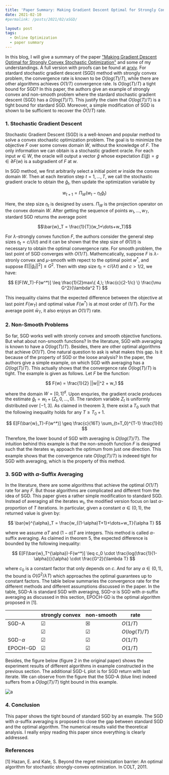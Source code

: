 ```yaml
---
title: 'Paper Summary: Making Gradient Descent Optimal for Strongly Convex Stochastic Optimization'
date: 2021-02-10
#permalink: /posts/2021/02/aSGD/

layout: post
tags:
  - Online Optimization
  - paper summary
---
```

In this blog, I will give a summary of the paper ["Making Gradient Descent Optimal for Strongly Convex Stochastic Optimization"](https://icml.cc/2012/papers/261.pdf) and some of my understandings. A full version with proofs can be found at [arxiv](https://arxiv.org/pdf/1109.5647.pdf). For stardard stochastic gradient descent (SGD) method with strongly convex problem, the convergence rate is known to be $O(log(T)/T)$, while there are other algorithms achieves $O(1/T)$ convergence rate. Is $O(log(T)/T)$ a tight bound for SGD?
In this paper, the authors give an example of strongly convex and non-smooth problem where the stardard stochastic gradient descent (SGD) has a $\Omega(log(T)/T)$. This justify the claim that $O(log(T)/T)$ is a tight bound for stardard SGD. Moreover, a simple modification of SGD is shown to be sufficient to recover the $O(1/T)$ rate. 

### 1. Stochastic Gradient Descent
Stochastic Gradient Descent (SGD) is a well-known and popular method to solve a convex stochastic optimization problem. The goal is to minimize the objective $F$ over some convex domain $W$, without the knowledge of $F$. The only information we can obtain is a stochastic gradient oracle. For each input $w\in W$, the oracle will output a vector $\hat{g}$ whose expectation $E(\hat{g}) = g \in \partial F(w)$ is a subgradient of $F$ at $w$. 

In SGD method, we first arbitrarily select a initial point $w$ inside the convex domain $W$. Then at each iteration step $t=1,\dots,T$, we call the stochastic gradient oracle to obtain the $\hat{g}_t$, then update the optimization variable by 

$$
w_{t+1} = \Pi_{W}(w_t-\eta_t \hat{g}_t)
$$

Here, the step size $\eta_t$ is designed by users. $\Pi_{W}$ is the projection operator on the convex domain $W$. After getting the sequence of points $w_1,\dots,w_T$, stardard SGD returns the average point 

$$\bar{w}_T = \frac{1}{T}(w_1+\dots+w_T)$$

For $\lambda$-strongly convex function $F$, the authors consider the general step sizes $\eta_t = {c}/({\lambda t})$ and it can be shown that the step size of $\Theta(1/t)$ is necessary to obtain the optimal convergence rate.
For smooth problem, the last point of SGD converges with $O(1/T)$. Mathemcatically, suppose $F$ is $\lambda$-stronly convex and $\mu$-smooth with repect to the optimal point $w^*$, and suppose $E[|| \hat{g}_t||^2] \leq G^2$. Then with step size $\eta_t = c/(\lambda t)$ and $c>1/2$, we have:

$$
E[F(W_T)-F(w^*)] \leq \frac{1}{2}max\{ 4,\; \frac{c}{2-1/c} \} \frac{\mu G^2}{\lambda^2 T}
$$

This inequality claims that the expected difference between the objective at last point $F(w_T)$ and optimal value $F(w^*)$ is at most order of $(1/T)$. For the average point $\bar{w}_T$, it also enjoys an $O(1/T)$ rate.

### 2. Non-Smooth Problems

So far, SGD works well with stronly convex and smooth objective functions. But what about non-smooth functions? In the literature, SGD with averaging is known to have a $O(log(T)/T)$. 
Besides, there are other optimal algorithms that achieve $O(1/T)$. One natural question to ask is what makes this gap. Is it because of the property of SGD or the loose analysis? In the paper, the authors give a simple example, on which SGD with averaging has a $\Omega(log(T)/T)$. This actually shows that the convergence rate $O(log(T)/T)$ is tight. The example is given as follows. Let $F$ be the function:

$$
F(w) = \frac{1}{2} ||w||^2 + w_1
$$

where the domain $W=[0,1]^d$. Upon enquries, the gradient oracle produces the estimate $\hat{g}_t = w_t + (Z_t,0,\dots,0)$. The random variable $Z_t$ is uniformly distributed over $[-1,3]$. As claimed in theorem 3, there exist a $T_0$ such that the following inequality holds for any $T \geq T_0 + 1$.

$$
E[F(\bar{w}_T)-F(w^*)] \geq \frac{c}{16T} \sum_{t=T_0}^{T-1} \frac{1}{t}
$$

Therefore, the lower bound of SGD with averaging is $\Omega(log(T)/T)$. The intuition behind this example is that the non-smooth function $F$ is designed such that the iterates $w_t$ appoach the optimum from just one direction. This example shows that the convergence rate $O(log(T)/T)$ is indeeed tight for SGD with averaging, which is the property of this method.

### 3. SGD with $\alpha$-Suffix Averaging

In the literature, there are some algorithms that achieve the optimal $O(1/T)$ rate for any $F$. But those algorithms are complicated and different from the idea of SGD. This paper gives a rather simple modification to standard SGD. Instead of averaging all the iterates $w_t$, the modified version focus on last $\alpha$-proportion of $T$ iterations. In particular, given a constant $\alpha \in (0,1)$, the returned value is given by:

$$
\bar{w}^{\alpha}_T = \frac{w_{(1-\alpha)T+1}+\dots+w_T}{\alpha T}
$$

where we assume $\alpha T$ and $(1-\alpha)T$ are integers. This method is called $\alpha$-suffix averaging. As claimed in theorem 5, the expected difference is bounded by the following inequality:

$$
E[F(\bar{w}_T^{\alpha})-F(w^*)] \leq c_0 \cdot \frac{log(\frac{1}{1-\alpha})}{\alpha} \cdot \frac{G^2}{\lambda T}
$$

where $c_0$ is a constant factor that only depends on $c$. And for any $\alpha \in (0,1)$, the bound is $O(G^2/\lambda T)$ which approaches the optimal guarantees up to constant factors. The table below summaries the convergence rate for the different methods and different assumptions discussed in the paper. In the table, SGD-A is standard SGD with averaging, SGD-$\alpha$ is SGD with $\alpha$-suffix averaging as discussed in this section, EPOCH-GD is the optimal algorithm proposed in [1]. 

|              | strongly convex    | non-smooth         | rate          |
| ------------ | ------------------ | ------------------ | ------------- |
| SGD-A        | &#9745; | &#9746; | $O(1/T)$      |
|              | &#9745; | &#9745; | $O(log(T)/T)$ |
| SGD-$\alpha$ | &#9745; | &#9745; | $O(1/T)$      |
| EPOCH-GD     | &#9745; | &#9745; | $O(1/T)$      |

Besides, the figure below (figure 2 in the original paper) shows the experiment results of different algorithms in example constructed in the previous section. The additional SGD-L plot is for SGD return with last iterate. We can observe from the figure that the SGD-A (blue line) indeed suffers from a $O(log(T)/T)$ tight bound in this example.

![a](https://raw.githubusercontent.com/sujunyan/sujunyan.github.io/master/_posts/2021-02-10-aSGD-result.png)

### 4. Conclusion

This paper shows the tight bound of standard SGD by an example. The SGD with $\alpha$-suffix averaging is proposed to close the gap between standard SGD and the optimal algorithm. The numerical results valid the theoretical analysis. I really enjoy reading this paper since everything is clearly addressed.

### References

[1] Hazan, E. and Kale, S. Beyond the regret minimization barrier: An optimal algorithm for stochastic strongly-convex optimization. In COLT, 2011.